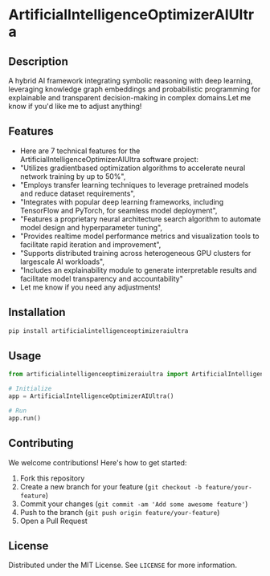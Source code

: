 # ArtificialIntelligenceOptimizerAIUltra

## Description

A hybrid AI framework integrating symbolic reasoning with deep learning, leveraging knowledge graph embeddings and probabilistic programming for explainable and transparent decision-making in complex domains.Let me know if you'd like me to adjust anything!

## Features

- Here are 7 technical features for the ArtificialIntelligenceOptimizerAIUltra software project:
- "Utilizes gradientbased optimization algorithms to accelerate neural network training by up to 50%",
- "Employs transfer learning techniques to leverage pretrained models and reduce dataset requirements",
- "Integrates with popular deep learning frameworks, including TensorFlow and PyTorch, for seamless model deployment",
- "Features a proprietary neural architecture search algorithm to automate model design and hyperparameter tuning",
- "Provides realtime model performance metrics and visualization tools to facilitate rapid iteration and improvement",
- "Supports distributed training across heterogeneous GPU clusters for largescale AI workloads",
- "Includes an explainability module to generate interpretable results and facilitate model transparency and accountability"
- Let me know if you need any adjustments!
## Installation

```bash
pip install artificialintelligenceoptimizeraiultra
```

## Usage

```python
from artificialintelligenceoptimizeraiultra import ArtificialIntelligenceOptimizerAIUltra

# Initialize
app = ArtificialIntelligenceOptimizerAIUltra()

# Run
app.run()
```

## Contributing

We welcome contributions! Here's how to get started:

1. Fork this repository
2. Create a new branch for your feature (`git checkout -b feature/your-feature`)
3. Commit your changes (`git commit -am 'Add some awesome feature'`)
4. Push to the branch (`git push origin feature/your-feature`)
5. Open a Pull Request

## License

Distributed under the MIT License. See `LICENSE` for more information.
